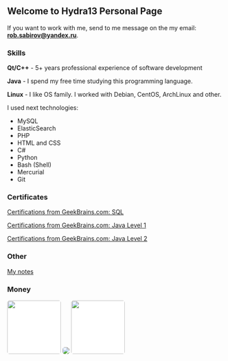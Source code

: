 ## Welcome to Hydra13 Personal Page

If you want to work with me, send to me message on the my email: **rob.sabirov@yandex.ru**.

### Skills

**Qt/C++** - 5+ years professional experience of software development

**Java** - I spend my free time studying this programming language.

**Linux** - I like OS family. I worked with Debian, CentOS, ArchLinux and other.

I used next technologies:
* MySQL
* ElasticSearch
* PHP
* HTML and CSS
* C#
* Python
* Bash (Shell)
* Mercurial
* Git

### Certificates

[Certifications from GeekBrains.com: SQL](https://geekbrains.ru/certificates/184263.en)

[Certifications from GeekBrains.com: Java Level 1](https://geekbrains.ru/certificates/188396.en)

[Certifications from GeekBrains.com: Java Level 2](https://geekbrains.ru/certificates/209396.en)

### Other

[My notes](https://github.com/hydra13/Hydra13-Notes)

### Money

<a href="https://digitalbit.biz/?ref=Hydra13" target="_blank"><img src="https://digitalbit.biz/125x125.gif" style="height:125px;width=125px;background-color:white;border-radius:5px;"/></a>
<a href="https://pretium.biz/?ref=Hydra13" target="_blank"><img src="https://pretium.biz/theme/demo12/assets/common/banners/ru/125x125.gif" style="border-radius:5px;"></a>
<a href="https://davor.io/Account/Registration?r=B02699" target="_blank"><img src="https://davor.io/resources/assets/images/dovar72logo.png" style="height:125px;width=125px;background-color:white;border-radius:5px;"></a>
